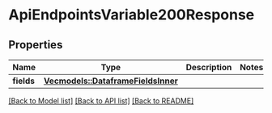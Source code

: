 # ApiEndpointsVariable200Response

## Properties
Name | Type | Description | Notes
------------ | ------------- | ------------- | -------------
**fields** | [**Vec<models::DataframeFieldsInner>**](dataframe_fields_inner.md) |  | 

[[Back to Model list]](../README.md#documentation-for-models) [[Back to API list]](../README.md#documentation-for-api-endpoints) [[Back to README]](../README.md)


